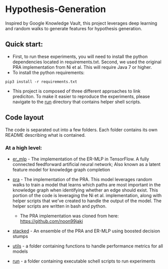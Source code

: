 # Hypothesis-Generation

Inspired by Google Knowledge Vault, this project leverages deep learning and random walks to generate features for hypothesis generation. 

## Quick start:
* First, to run these experiments, you will need to install the python dependencies located in requirements.txt. Second, we used the original PRA implementation from Ni et al. This will require Java 7 or higher.
* To install the python requirements:
```
pip3 install -r requirements.txt
```
* This project is composed of three different approaches to link prediciton. To make it easier to reproduce the experiments, please navigate to the [run](https://github.com/IBPA/Hypothesis-Generation/tree/master/run) directory that contains helper shell scripts.


## Code layout

The code is separated out into a few folders. Each folder contains its own README describing what is contained.

### At a high level:

* [er_mlp](https://github.com/IBPA/Hypothesis-Generation/tree/master/er_mlp) - The implementation of the ER-MLP in TensorFlow. A fully connected feedforward artificial neural network; Also known as a latent feature model for knowledge graph completion

* [pra](https://github.com/IBPA/Hypothesis-Generation/tree/master/pra) - The implementation of the PRA. This model leverages random walks to train a model that learns which paths are most important in the knowledge graph when identifying whether an edge should exist. This portion of the code is leveraging the Ni et al. implementation, along with helper scripts that we've created to handle the output of the model. The helper scripts are written in bash and python.

  * The PRA implementation was cloned from here: https://github.com/noon99jaki


* [stacked](https://github.com/IBPA/Hypothesis-Generation/tree/master/stacked) -  An ensemble of the PRA and ER-MLP using boosted decision stumps

* [utils](https://github.com/IBPA/Hypothesis-Generation/tree/master/utils) -  a folder containing functions to handle performance metrics for all models

* [run](https://github.com/IBPA/Hypothesis-Generation/tree/master/run) -  a folder containing executable schell scripts to run experiments

